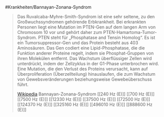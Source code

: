 #Krankheiten/Bannayan-Zonana-Syndrom
> Das Ruvalcaba-Myhre-Smith-Syndrom ist eine sehr seltene, zu den Großwuchssyndromen gehörende Erbkrankheit. Bei erkrankten Personen liegt eine Mutation im PTEN-Gen auf dem langen Arm von Chromosom 10 vor und gehört daher zum PTEN-Hamartoma-Tumor-Syndrom. PTEN steht für „Phosphatase and Tensin Homolog“. Es ist ein Tumorsuppressor-Gen und das Protein besteht aus 403 Aminosäuren. Das Gen codiert eine Lipid-Phosphatase, die die Funktion anderer Proteine regelt, indem sie Phosphat-Gruppen von ihren Molekülen entfernt. Das Wachstum überflüssiger Zellen wird unterdrückt, indem der Zellzyklus in der G1-Phase unterbrochen wird. Eine Mutation, die den Verlust des Proteins verursacht, kann auf Überproliferation (Überzellteilung) hinauslaufen, die zum Wachstum von Gewebsveränderungen beziehungsweise Gewebeüberschuss führt.
>
> [Wikipedia](https://de.wikipedia.org/wiki/Ruvalcaba-Myhre-Smith-Syndrom)
Bannayan-Zonana-Syndrom
[[240 Hz (E)]]
[[700 Hz (E)]]
[[7500 Hz (E)]]
[[12330 Hz (E)]]
[[37500 Hz (E)]]
[[72500 Hz (E)]]
[[124370 Hz (E)]]
[[325160 Hz (E)]]
[[496010 Hz (E)]]
[[888600 Hz (E)]]